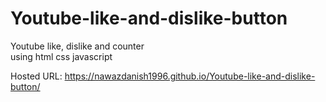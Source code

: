 # Youtube-like-and-dislike-button
Youtube like, dislike and counter <br> using html css javascript

Hosted URL: https://nawazdanish1996.github.io/Youtube-like-and-dislike-button/
